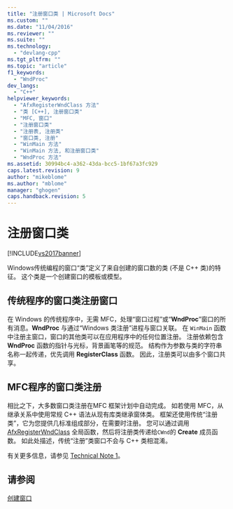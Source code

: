 ```yaml
---
title: "注册窗口类 | Microsoft Docs"
ms.custom: ""
ms.date: "11/04/2016"
ms.reviewer: ""
ms.suite: ""
ms.technology: 
  - "devlang-cpp"
ms.tgt_pltfrm: ""
ms.topic: "article"
f1_keywords: 
  - "WndProc"
dev_langs: 
  - "C++"
helpviewer_keywords: 
  - "AfxRegisterWndClass 方法"
  - "类 [C++], 注册窗口类"
  - "MFC, 窗口"
  - "注册窗口类"
  - "注册表, 注册类"
  - "窗口类, 注册"
  - "WinMain 方法"
  - "WinMain 方法, 和注册窗口类"
  - "WndProc 方法"
ms.assetid: 30994bc4-a362-43da-bcc5-1bf67a3fc929
caps.latest.revision: 9
author: "mikeblome"
ms.author: "mblome"
manager: "ghogen"
caps.handback.revision: 5
---
```

# 注册窗口类
[!INCLUDE[vs2017banner](../assembler/inline/includes/vs2017banner.md)]

Windows传统编程的窗口“类”定义了来自创建的窗口数的类 \(不是 C\+\+ 类\)的特征。  这个类是一个创建窗口的模板或模型。  
  
## 传统程序的窗口类注册窗口  
 在 Windows 的传统程序中，无需 MFC，处理“窗口过程”或“**WndProc**”窗口的所有消息。**WndProc** 与通过“Windows 类注册”进程与窗口关联。  在 `WinMain` 函数中注册主窗口，窗口的其他类可以在应用程序中的任何位置注册。  注册依赖包含**WndProc** 函数的指针与光标，背景画笔等的规范。  结构作为参数与类的字符串名称一起传递，优先调用 **RegisterClass** 函数。  因此，注册类可以由多个窗口共享。  
  
## MFC程序的窗口类注册  
 相比之下，大多数窗口类注册在MFC 框架计划中自动完成。  如若使用 MFC，从继承关系中使用常规 C\+\+ 语法从现有库类继承窗体类。  框架还使用传统“注册类”，它为您提供几标准组成部分，在需要时注册。  您可以通过调用 [AfxRegisterWndClass](../Topic/AfxRegisterWndClass.md) 全局函数，然后将注册类传递给`CWnd`的 **Create** 成员函数。  如此处描述，传统“注册”类窗口不会与 C\+\+ 类相混淆。  
  
 有关更多信息，请参见 [Technical Note 1](../mfc/tn001-window-class-registration.md)。  
  
## 请参阅  
 [创建窗口](../mfc/creating-windows.md)
